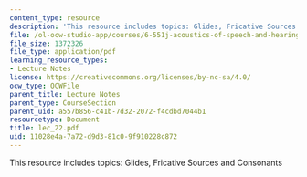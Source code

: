 ```yaml
---
content_type: resource
description: 'This resource includes topics: Glides, Fricative Sources and Consonants'
file: /ol-ocw-studio-app/courses/6-551j-acoustics-of-speech-and-hearing-fall-2004/11028e4a7a72d9d381c09f910228c872_lec_22.pdf
file_size: 1372326
file_type: application/pdf
learning_resource_types:
- Lecture Notes
license: https://creativecommons.org/licenses/by-nc-sa/4.0/
ocw_type: OCWFile
parent_title: Lecture Notes
parent_type: CourseSection
parent_uid: a557b856-c41b-7d32-2072-f4cdbd7044b1
resourcetype: Document
title: lec_22.pdf
uid: 11028e4a-7a72-d9d3-81c0-9f910228c872
---
```

This resource includes topics: Glides, Fricative Sources and Consonants